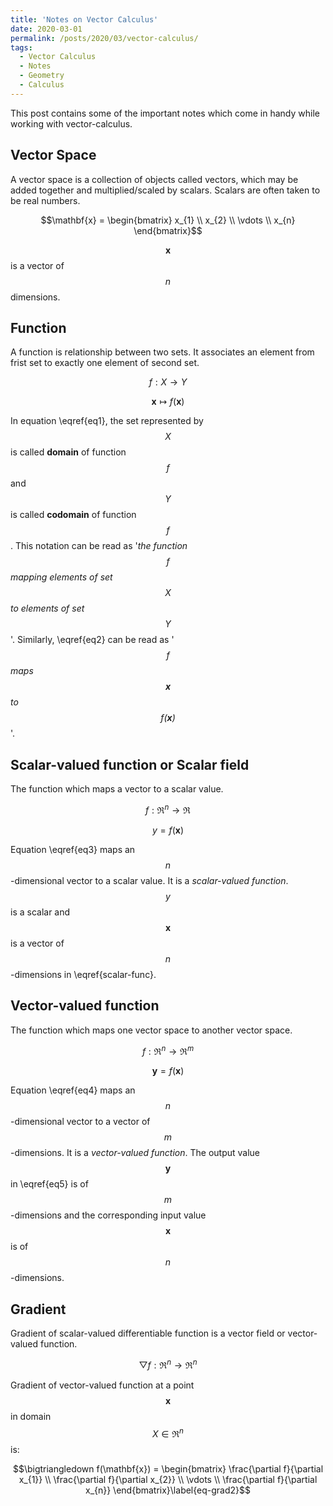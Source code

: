 ```yaml
---
title: 'Notes on Vector Calculus'
date: 2020-03-01
permalink: /posts/2020/03/vector-calculus/
tags:
  - Vector Calculus
  - Notes
  - Geometry
  - Calculus
---
```


This post contains some of the important notes which come in handy while working with vector-calculus.


## Vector Space
A vector space is a collection of objects called vectors, which may be added together and multiplied/scaled by scalars. Scalars are often taken to be real numbers.

$$\mathbf{x} =  \begin{bmatrix}
 x_{1} \\ 
x_{2} \\ 
\vdots \\
x_{n}
\end{bmatrix}$$

$$\mathbf{x}$$ is a vector of $$n$$ dimensions.

## Function
A function is relationship between two sets. It associates an element from frist set to exactly one element of second set.

$$f: \mathit{X} \rightarrow \mathit{Y} \label{eq1}$$

$$\mathbf{x} \mapsto	f(\mathbf{x}) \label{eq2}$$

In equation \eqref{eq1}, the set represented by $$\mathit{X}$$ is called **domain** of function $$f$$ and $$\mathit{Y}$$ is called **codomain** of function $$f$$. This notation can be read as '*the function $$f$$ mapping elements of set $$\mathit{X}$$ to elements of set $$\mathit{Y}$$*'. Similarly, \eqref{eq2} can be read as '*$$f$$ maps $$\mathbf{x}$$ to $$f(\mathbf{x})$$*'.

## Scalar-valued function or Scalar field
The function which maps a vector to a scalar value.

$$f:\Re^n \rightarrow \Re \label{eq3}$$

$$ y = f(\mathbf{x}) \label{scalar-func}$$

Equation \eqref{eq3} maps an $$n$$-dimensional vector to a scalar value. It is a *scalar-valued function*. $$y$$ is a scalar and $$\mathbf{x}$$ is a vector of $$n$$-dimensions in \eqref{scalar-func}.

## Vector-valued function
The function which maps one vector space to another vector space.

$$f: \Re^n \rightarrow \Re^m \label{eq4}$$

$$ \mathbf{y} = f(\mathbf{x}) \label{eq5}$$

Equation \eqref{eq4} maps an $$n$$-dimensional vector to a vector of $$m$$-dimensions. It is a *vector-valued function*. The output value $$\mathbf{y}$$ in \eqref{eq5} is of $$m$$-dimensions and the corresponding input value $$\mathbf{x}$$ is of $$n$$-dimensions.

## Gradient
Gradient of scalar-valued differentiable function is a vector field or vector-valued function.

$$\bigtriangledown f: \Re^n \rightarrow \Re^n \label{eq-grad1}$$

Gradient of vector-valued function at a point $$\mathbf{x}$$ in domain $$\mathit{X} \in \Re^n$$ is:

$$\bigtriangledown f(\mathbf{x}) =  \begin{bmatrix}
\frac{\partial f}{\partial x_{1}} \\ 
\frac{\partial f}{\partial x_{2}} \\ 
\vdots \\
\frac{\partial f}{\partial x_{n}}
\end{bmatrix}\label{eq-grad2}$$

